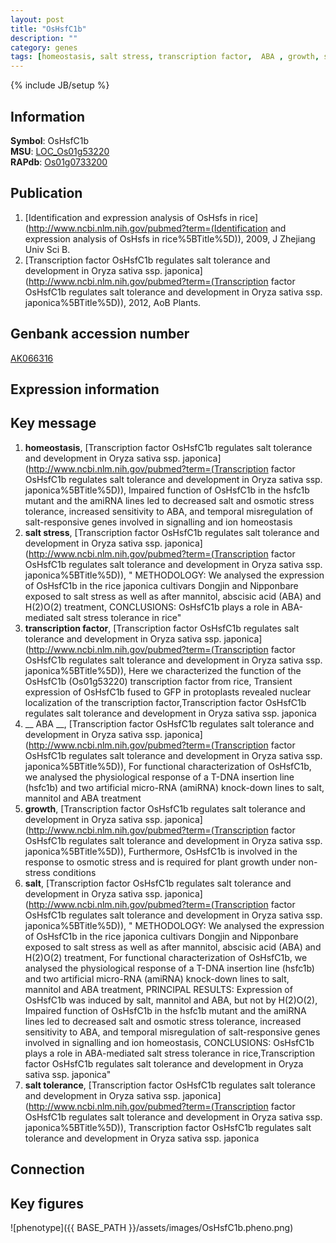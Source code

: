 ```yaml
---
layout: post
title: "OsHsfC1b"
description: ""
category: genes
tags: [homeostasis, salt stress, transcription factor,  ABA , growth, salt, salt tolerance, Gene]
---
```

{% include JB/setup %}

## Information
__Symbol__: OsHsfC1b  
__MSU__: [LOC_Os01g53220](http://rice.plantbiology.msu.edu/cgi-bin/ORF_infopage.cgi?orf=LOC_Os01g53220)  
__RAPdb__: [Os01g0733200](http://rapdb.dna.affrc.go.jp/viewer/gbrowse_details/irgsp1?name=Os01g0733200)  

## Publication
1. [Identification and expression analysis of OsHsfs in rice](http://www.ncbi.nlm.nih.gov/pubmed?term=(Identification and expression analysis of OsHsfs in rice%5BTitle%5D)), 2009, J Zhejiang Univ Sci B.
2. [Transcription factor OsHsfC1b regulates salt tolerance and development in Oryza sativa ssp. japonica](http://www.ncbi.nlm.nih.gov/pubmed?term=(Transcription factor OsHsfC1b regulates salt tolerance and development in Oryza sativa ssp. japonica%5BTitle%5D)), 2012, AoB Plants.

## Genbank accession number
[AK066316](http://www.ncbi.nlm.nih.gov/nuccore/AK066316)

## Expression information

## Key message
1. __homeostasis__, [Transcription factor OsHsfC1b regulates salt tolerance and development in Oryza sativa ssp. japonica](http://www.ncbi.nlm.nih.gov/pubmed?term=(Transcription factor OsHsfC1b regulates salt tolerance and development in Oryza sativa ssp. japonica%5BTitle%5D)),  Impaired function of OsHsfC1b in the hsfc1b mutant and the amiRNA lines led to decreased salt and osmotic stress tolerance, increased sensitivity to ABA, and temporal misregulation of salt-responsive genes involved in signalling and ion homeostasis
2. __salt stress__, [Transcription factor OsHsfC1b regulates salt tolerance and development in Oryza sativa ssp. japonica](http://www.ncbi.nlm.nih.gov/pubmed?term=(Transcription factor OsHsfC1b regulates salt tolerance and development in Oryza sativa ssp. japonica%5BTitle%5D)), " METHODOLOGY: We analysed the expression of OsHsfC1b in the rice japonica cultivars Dongjin and Nipponbare exposed to salt stress as well as after mannitol, abscisic acid (ABA) and H(2)O(2) treatment, CONCLUSIONS: OsHsfC1b plays a role in ABA-mediated salt stress tolerance in rice"
3. __transcription factor__, [Transcription factor OsHsfC1b regulates salt tolerance and development in Oryza sativa ssp. japonica](http://www.ncbi.nlm.nih.gov/pubmed?term=(Transcription factor OsHsfC1b regulates salt tolerance and development in Oryza sativa ssp. japonica%5BTitle%5D)),  Here we characterized the function of the OsHsfC1b (Os01g53220) transcription factor from rice, Transient expression of OsHsfC1b fused to GFP in protoplasts revealed nuclear localization of the transcription factor,Transcription factor OsHsfC1b regulates salt tolerance and development in Oryza sativa ssp. japonica
4. __ ABA __, [Transcription factor OsHsfC1b regulates salt tolerance and development in Oryza sativa ssp. japonica](http://www.ncbi.nlm.nih.gov/pubmed?term=(Transcription factor OsHsfC1b regulates salt tolerance and development in Oryza sativa ssp. japonica%5BTitle%5D)),  For functional characterization of OsHsfC1b, we analysed the physiological response of a T-DNA insertion line (hsfc1b) and two artificial micro-RNA (amiRNA) knock-down lines to salt, mannitol and ABA treatment
5. __growth__, [Transcription factor OsHsfC1b regulates salt tolerance and development in Oryza sativa ssp. japonica](http://www.ncbi.nlm.nih.gov/pubmed?term=(Transcription factor OsHsfC1b regulates salt tolerance and development in Oryza sativa ssp. japonica%5BTitle%5D)),  Furthermore, OsHsfC1b is involved in the response to osmotic stress and is required for plant growth under non-stress conditions
6. __salt__, [Transcription factor OsHsfC1b regulates salt tolerance and development in Oryza sativa ssp. japonica](http://www.ncbi.nlm.nih.gov/pubmed?term=(Transcription factor OsHsfC1b regulates salt tolerance and development in Oryza sativa ssp. japonica%5BTitle%5D)), " METHODOLOGY: We analysed the expression of OsHsfC1b in the rice japonica cultivars Dongjin and Nipponbare exposed to salt stress as well as after mannitol, abscisic acid (ABA) and H(2)O(2) treatment, For functional characterization of OsHsfC1b, we analysed the physiological response of a T-DNA insertion line (hsfc1b) and two artificial micro-RNA (amiRNA) knock-down lines to salt, mannitol and ABA treatment, PRINCIPAL RESULTS: Expression of OsHsfC1b was induced by salt, mannitol and ABA, but not by H(2)O(2), Impaired function of OsHsfC1b in the hsfc1b mutant and the amiRNA lines led to decreased salt and osmotic stress tolerance, increased sensitivity to ABA, and temporal misregulation of salt-responsive genes involved in signalling and ion homeostasis, CONCLUSIONS: OsHsfC1b plays a role in ABA-mediated salt stress tolerance in rice,Transcription factor OsHsfC1b regulates salt tolerance and development in Oryza sativa ssp. japonica"
7. __salt tolerance__, [Transcription factor OsHsfC1b regulates salt tolerance and development in Oryza sativa ssp. japonica](http://www.ncbi.nlm.nih.gov/pubmed?term=(Transcription factor OsHsfC1b regulates salt tolerance and development in Oryza sativa ssp. japonica%5BTitle%5D)), Transcription factor OsHsfC1b regulates salt tolerance and development in Oryza sativa ssp. japonica

## Connection

## Key figures
![phenotype]({{ BASE_PATH }}/assets/images/OsHsfC1b.pheno.png)


